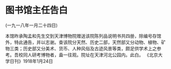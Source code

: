 # 图书馆主任告白

(一九一八年一月二十四日)

本馆昨承陶孟和先生交到天津博物院赠送该院陈列品说明书共四册，除编号存馆外，特此通告，并以志谢。查该院分天然、历史二部，天然部又分动物、植物、矿物三类；历史部又分美术、货币、人种风俗及古迹风景等类，颇足供学术上之参考。吾校同人研考博物者，盍一往观。院址在天津河北公园内。此白。
《北京大学日刊》1918年1月24日

